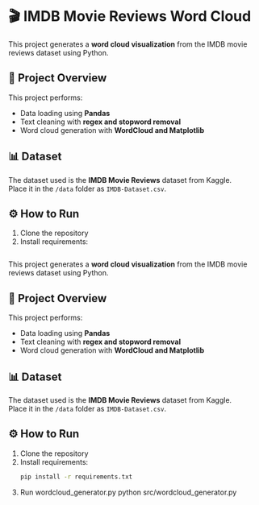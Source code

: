 # 🎬 IMDB Movie Reviews Word Cloud

This project generates a **word cloud visualization** from the IMDB movie reviews dataset using Python.

## 🧠 Project Overview
This project performs:
- Data loading using **Pandas**
- Text cleaning with **regex and stopword removal**
- Word cloud generation with **WordCloud and Matplotlib**

## 📊 Dataset
The dataset used is the **IMDB Movie Reviews** dataset from Kaggle.  
Place it in the `/data` folder as `IMDB-Dataset.csv`.

## ⚙️ How to Run
1. Clone the repository
2. Install requirements:
   ```bash# 🎬 IMDB Movie Reviews Word Cloud

This project generates a **word cloud visualization** from the IMDB movie reviews dataset using Python.

## 🧠 Project Overview
This project performs:
- Data loading using **Pandas**
- Text cleaning with **regex and stopword removal**
- Word cloud generation with **WordCloud and Matplotlib**

## 📊 Dataset
The dataset used is the **IMDB Movie Reviews** dataset from Kaggle.  
Place it in the `/data` folder as `IMDB-Dataset.csv`.

## ⚙️ How to Run
1. Clone the repository
2. Install requirements:
   ```bash
   pip install -r requirements.txt
3. Run wordcloud_generator.py
    python src/wordcloud_generator.py

